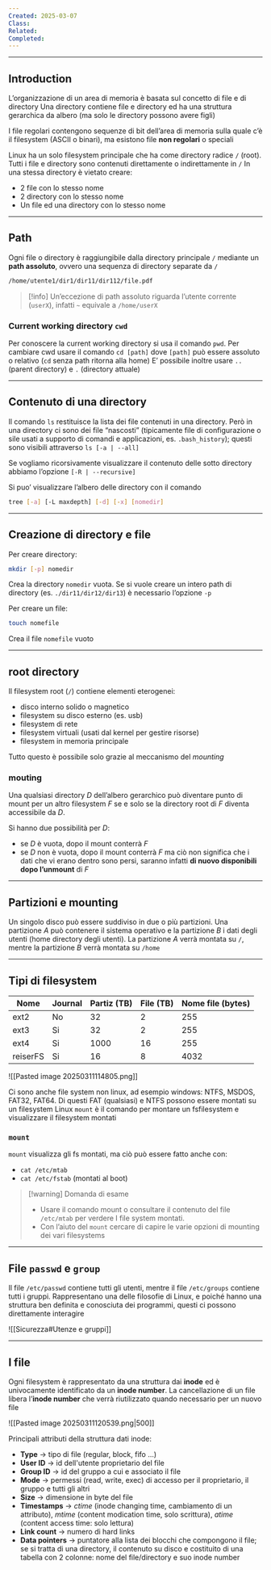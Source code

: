 ```yaml
---
Created: 2025-03-07
Class: 
Related: 
Completed:
---
```

---
## Introduction
L’organizzazione di un area di memoria è basata sul concetto di file e di directory
Una directory contiene file e directory ed ha una struttura gerarchica da albero (ma solo le directory possono avere figli)

I file regolari contengono sequenze di bit dell’area di memoria sulla quale c’è il filesystem (ASCII o binari), ma esistono file **non regolari** o speciali

Linux ha un solo filesystem principale che ha come directory radice `/` (root). Tutti i file e directory sono contenuti direttamente o indirettamente in `/`
In una stessa directory è vietato creare:
- 2 file con lo stesso nome
- 2 directory con lo stesso nome
- Un file ed una directory con lo stesso nome

---
## Path
Ogni file o directory è raggiungibile dalla directory principale `/` mediante un **path assoluto**, ovvero una sequenza di directory separate da `/`

```bash
/home/utente1/dir1/dir11/dir112/file.pdf
```

>[!info]
>Un’eccezione di path assoluto riguarda l’utente corrente (`userX`), infatti `~` equivale a `/home/userX`

### Current working directory `cwd`
Per conoscere la current working directory si usa il comando `pwd`. Per cambiare cwd usare il comando `cd [path]` dove `[path]` può essere assoluto o relativo (`cd` senza path ritorna alla home)
E’ possibile inoltre usare `..` (parent directory) e `.` (directory attuale)

---
## Contenuto di una directory
Il comando `ls` restituisce la lista dei file contenuti in una directory. Però in una directory ci sono dei file “nascosti” (tipicamente file di configurazione o sile usati a supporto di comandi e applicazioni, es. `.bash_history`); questi sono visibili attraverso `ls [-a | --all]`

Se vogliamo ricorsivamente visualizzare il contenuto delle sotto directory abbiamo l’opzione `[-R | --recursive]`

Si puo’ visualizzare l’albero delle directory con il comando
```bash
tree [-a] [-L maxdepth] [-d] [-x] [nomedir]
```

---
## Creazione di directory e file
Per creare directory:
```bash
mkdir [-p] nomedir
```
Crea la directory `nomedir` vuota. Se si vuole creare un intero path di directory (es. `./dir11/dir12/dir13`) è necessario l’opzione `-p`

Per creare un file:
```bash
touch nomefile
```
Crea il file `nomefile` vuoto

---
## root directory
Il filesystem root (`/`) contiene elementi eterogenei:
- disco interno solido o magnetico
- filesystem su disco esterno (es. usb)
- filesystem di rete
- filesystem virtuali (usati dal kernel per gestire risorse)
- filesystem in memoria principale

Tutto questo è possibile solo grazie al meccanismo del *mounting*

### mouting
Una qualsiasi directory $D$ dell’albero gerarchico può diventare punto di mount per un altro filesystem $F$ se e solo se la directory root di $F$ diventa accessibile da $D$.

Si hanno due possibilità per $D$:
- se $D$ è vuota, dopo il mount conterrà $F$
- se $D$ non è vuota, dopo il mount conterrà $F$ ma ciò non significa che i dati che vi erano dentro sono persi, saranno infatti **di nuovo disponibili dopo l’unmount** di $F$

---
## Partizioni e mounting
Un singolo disco può essere suddiviso in due o più partizioni.
Una partizione $A$ può contenere il sistema operativo e la partizione $B$ i dati degli utenti (home directory degli utenti). La partizione $A$ verrà montata su `/`, mentre la partizione $B$ verrà montata su `/home`

---
## Tipi di filesystem

| Nome     | Journal | Partiz (TB) | File (TB) | Nome file (bytes) |
| -------- | ------- | ----------- | --------- | ----------------- |
| ext2     | No      | 32          | 2         | 255               |
| ext3     | Si      | 32          | 2         | 255               |
| ext4     | Si      | 1000        | 16        | 255               |
| reiserFS | Si      | 16          | 8         | 4032              |

![[Pasted image 20250311114805.png]]

Ci sono anche file system non linux, ad esempio windows: NTFS, MSDOS, FAT32, FAT64. Di questi FAT (qualsiasi) e NTFS possono essere montati su un filesystem Linux
`mount` è il comando per montare un fsfilesystem e visualizzare il filesystem montati

### `mount`
`mount` visualizza gli fs montati, ma ciò può essere fatto anche con:
- `cat /etc/mtab`
- `cat /etc/fstab` (montati al boot)

>[!warning] Domanda di esame
>- Usare il comando mount o consultare il contenuto del file `/etc/mtab` per verdere I file system montati.
>- Con l’aiuto del `mount` cercare di capire le varie opzioni di mounting dei vari filesystems

---
## File `passwd` e `group`
Il file `/etc/passwd` contiene tutti gli utenti, mentre il file `/etc/groups` contiene tutti i gruppi. Rappresentano una delle filosofie di Linux, e poiché hanno una struttura ben definita e conosciuta dei programmi, questi ci possono direttamente interagire

![[Sicurezza#Utenze e gruppi]]

---
## I file
Ogni filesystem è rappresentato da una struttura dai **inode** ed è univocamente identificato da un **inode number**. La cancellazione di un file libera l’**inode number** che verrà riutilizzato quando necessario per un nuovo file

![[Pasted image 20250311120539.png|500]]

Principali attributi della struttura dati inode:
- **Type** → tipo di file (regular, block, fifo ...)
- **User ID** → id dell'utente proprietario del file
- **Group ID** → id del gruppo a cui e associato il file
- **Mode** → permessi (read, write, exec) di accesso per il proprietario, il gruppo e tutti gli altri
- **Size** → dimensione in byte del file
- **Timestamps** → *ctime* (inode changing time, cambiamento di un attributo), *mtime* (content modication time, solo scrittura), *atime* (content access time: solo lettura)
- **Link count** → numero di hard links
- **Data pointers** → puntatore alla lista dei blocchi che compongono il file; se si tratta di una directory, il contenuto su disco e costituito di una tabella con 2 colonne: nome del file/directory e suo inode number